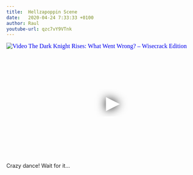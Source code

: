 ```yaml
---
title:  Hellzapoppin Scene
date:   2020-04-24 7:33:33 +0100
author: Raul
youtube-url: qzc7vY9VTnk 
---
```

<div class="video-container ">
<iframe
  width="560"
  height="315"
  src="https://www.youtube.com/embed/qzc7vY9VTnk"
  srcdoc="<style>*{padding:0;margin:0;overflow:hidden}html,body{height:100%}img,span{position:absolute;width:100%;top:0;bottom:0;margin:auto}span{height:1.5em;text-align:center;font:48px/1.5 sans-serif;color:white;text-shadow:0 0 0.5em black}</style><a href=https://www.youtube.com/embed/qzc7vY9VTnk?autoplay=1><img src=https://img.youtube.com/vi/qzc7vY9VTnk/hqdefault.jpg alt='Video The Dark Knight Rises: What Went Wrong? – Wisecrack Edition'><span>▶</span></a>"
  frameborder="0"
  allow="accelerometer; autoplay; encrypted-media; gyroscope; picture-in-picture"
  allowfullscreen
></iframe>
</div>

<div class="post-content-message"> 
Crazy dance! Wait for it…
</div>
